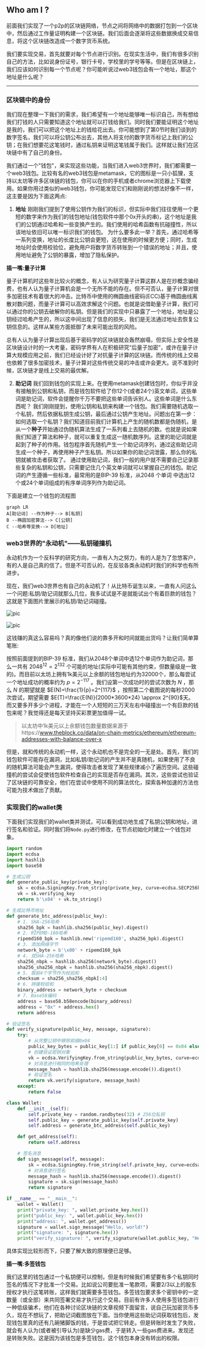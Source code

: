 ## Who am I ?

前面我们实现了一个p2p的区块链网络，节点之间将网络中的数据打包到一个区块中，然后通过工作量证明构建一个区块链。我们后面会逐渐将这些数据换成交易信息，将这个区块链改造成一个数字货币系统。

我们要实现交易，首先就要对每个节点进行识别。在现实生活中，我们有很多识别自己的方法，比如说身份证号，银行卡号，学校里的学号等等。但是在区块链上，我们应该如何识别每一个节点呢？你可能听说过web3钱包会有一个地址，那这个地址是什么呢？

---

### 区块链中的身份

我们现在整理一下我们的需求，我们希望有一个地址能够唯一标识自己，所有想给我们打钱的人只需要知道这个地址就可以打钱给我们。同时我们要能证明这个地址是我的，我们可以把这个地址上的钱给花出去。你可能想到了第0节时我们谈到的数字签名，我们可以将公钥公布出去，其他人将支付的数字货币标记上我们的公钥；在我们想要花这笔钱时，通过私钥来证明这笔钱属于我们。这样就让我们在区块链中有了自己的身份。

我们通过一个"钱包"，来实现这些功能，当我们进入web3世界时，我们都需要一个web3钱包。比较有名的web3钱包是metamask，它的图标是一只小狐狸，支持以太坊等许多区块链的钱包，你可以在你的手机或者chrome浏览器上下载使用。如果你用过类似的web3钱包，你可能发现它们和刚刚说的想法好像不一样，这主要是因为下面这两点:

1. **地址**
刚刚我们提到了使用公钥作为我们的标识，但实际中我们往往使用一个更短的数字来作为我们的钱包地址(钱包软件中那个0x开头的串)，这个地址是我们的公钥通过哈希和一些变换产生的。我们使用的哈希函数有抗碰撞性，所以该地址依旧可以唯一标识我们的钱包。
为什么要多此一举？首先，通过哈希等一系列变换，地址的长度比公钥会更短，这在使用的时候更方便；同时，生成地址时会使用校验位，避免用户将数字货币转账到一个错误的地址；并且，使用地址避免了公钥的暴露，增加了隐私保护。

**插一嘴:量子计算**

量子计算机时这些年比较火的概念，有人认为研究量子计算这群人是在炒概念骗经费，也有人认为量子计算机会是一个无所不能的存在。但不可否认，量子计算对很多加密技术有着很大的冲击。比特币中使用的椭圆曲线密码(ECC)基于椭圆曲线离散对数问题，而量子计算可以高效求解这个问题。也就是说借助量子计算，我们可以通过你的公钥去破解你的私钥。但是我们的实现中只暴露了一个地址，地址是公钥经过哈希产生的，所以这中间出现了信息的损失，我们是无法通过地址去恢复公钥信息的。这样从某些方面抵御了未来可能出现的风险。

总有人认为量子计算出现后基于密码学的区块链就会轰然崩塌，但实际上安全性是区块链设计时的一大考量，密码学界有人在积极研究“后量子加密”，或许在量子计算大规模应用之前，我们已经设计好了对抗量子计算的区块链。而传统的线上交易也依赖了很多加密技术，量子计算对这些传统交易的冲击或许会更大。说不准到时候，区块链才是线上交易的最优解。


2. **助记词**
我们回到钱包的实现上来。在使用metamask创建钱包时，你似乎并没有接触到公钥和私钥，而是钱包软件给了你12个(或者24个)英文单词，这些单词是助记词，软件会提醒你千万不要把这些单词告诉别人。这些单词是什么东西呢？
我们刚刚提到，使用公钥和私钥来构建一个钱包。我们需要随机选取一个私钥，然后依据私钥生成公钥，最后通过公钥产生地址。问题出在第一步：如何选取一个私钥？我们知道目前我们计算机上产生的随机数都是伪随机，是从一个**种子**开始通过伪随机算法生成了一系列看上去随机的数。也就是说如果我们知道了算法和种子，就可以重复生成这一随机数序列。这里的助记词就是起到了种子的作用。钱包程序首先随机产生一个助记词序列，通过这些助记词生成一个种子，再使用种子产生私钥。所以如果你的助记词泄露，那么你的私钥就被攻击者获取了。
通过使用助记词，我们一般的用户就不需要自己记录那些复杂的私钥和公钥，只需要记住几个英文单词就可以掌握自己的钱包。助记词的产生遵循一些标准，最常用的是BIP-39 标准，从2048 个单词 中选出12个或24个单词组成的有序单词序列作为助记词。

下面是建立一个钱包的流程图

```mermaid
graph LR
A[助记词] --作为种子--> B[私钥]
B --椭圆加密算法--> C[公钥]
C --哈希等变换--> D[地址]
```

### web3世界的"永动机"——私钥碰撞机

永动机作为一个反科学的研究方向，一直有人为之努力，有的人是为了忽悠客户，有的人是自己真的信了。但是不可否认的，在反驳各类永动机时我们的科学也有所进步。

现在，我们web3世界也有自己的永动机了！从比特币诞生以来，一直有人问这么一个问题:私钥/助记词就那么几位，我多试试是不是就能试出个有着巨款的钱包？这就是下面图片里展示的私钥/助记词碰撞。

![pic](../pic/xhs1.jpg)

![pic](../pic/xhs2.jpg)

这钱赚的真这么容易吗？真的像他们说的靠多开和时间就能出货吗？让我们简单算笔账:

按照前面提到的BIP-39 标准，我们从2048个单词中选12个单词作为助记词，那么一共有 $2048^{12}=2^{132}$ 个可能的地址(实际中可能有其他约束，但数量级是一致的)。而目前以太坊上拥有1k美元以上余额的钱包地址约为32000个，那么每尝试一个地址成功的概率约为 $p=2^{-117}$ 。我们设第一次成功时的尝试次数为 $N$ ，那么 $N$ 的期望就是 $E(N)=\frac{1}{p}=2^{117}$ ，按照第二个截图说的每秒2000次尝试，期望需要 $E(T)=\frac{E(N)}{2000*3600*24} \approx 2^{90}$天。而又要多开多少个进程，才能在一个人短短的三万天左右中碰撞出一个有巨款的钱包来呢？我觉得还是每天坚持买彩票更加值得一试。

> 以太坊中1k美元以上余额钱包数量数据来源于https://www.theblock.co/data/on-chain-metrics/ethereum/ethereum-addresses-with-balance-over-x

但是，就和传统的永动机一样，这个永动机也不是完全的一无是处。首先，我们的钱包软件可能存在漏洞，比如私钥/助记词的产生并不是真随机，如果使用了不良的随机算法可能会产生漏洞，使得攻击者发现了某些规律减小了遍历空间。这些碰撞机的尝试会促使钱包软件检查自己的实现是否存在漏洞。其次，这些尝试也验证了区块链的可靠安全，他们在尝试中使用不同的算法优化，探索各种加速的方法也可能为技术做出了贡献。

### 实现我们的wallet类
下面我们实现我们的wallet类并测试，可以看到成功地生成了私钥公钥和地址，进行签名和验证。同时我们将`Node.py`进行修改，在节点初始化时建立一个钱包对象。

```py
import random
import ecdsa
import hashlib
import base58

# 生成公钥
def generate_public_key(private_key):
    sk = ecdsa.SigningKey.from_string(private_key, curve=ecdsa.SECP256k1)
    vk = sk.verifying_key
    return b'\x04' + vk.to_string()

# 生成比特币地址
def generate_btc_address(public_key):
    # 1. SHA-256哈希
    sha256_bpk = hashlib.sha256(public_key).digest()
    # 2. RIPEMD-160哈希
    ripemd160_bpk = hashlib.new('ripemd160', sha256_bpk).digest()
    # 3. 添加网络字节
    network_byte = b'\x00' + ripemd160_bpk
    # 4. 双SHA-256哈希
    sha256_nbpk = hashlib.sha256(network_byte).digest()
    sha256_sha256_nbpk = hashlib.sha256(sha256_nbpk).digest()
    # 5. 取前4个字节作为校验和
    checksum = sha256_sha256_nbpk[:4]
    # 6. 拼接校验和
    binary_address = network_byte + checksum
    # 7. Base58编码
    address = base58.b58encode(binary_address)
    address = "0x" + address.hex()
    return address

# 验证签名
def verify_signature(public_key, message, signature):
    try:
        # 从完整公钥中移除前缀0x04
        public_key_bytes = public_key[1:] if public_key[0] == 0x04 else public_key
        # 创建验证密钥对象
        vk = ecdsa.VerifyingKey.from_string(public_key_bytes, curve=ecdsa.SECP256k1)
        # 对消息进行相同的哈希处理
        message_hash = hashlib.sha256(message.encode()).digest()
        # 验证签名
        return vk.verify(signature, message_hash)
    except:
        return False

class Wallet:
    def __init__(self):
        self.private_key = random.randbytes(32) # 256位私钥
        self.public_key = generate_public_key(self.private_key)
        self.address = generate_btc_address(self.public_key)

    def get_address(self):
        return self.address

    # 签名消息
    def sign_message(self, message):
        sk = ecdsa.SigningKey.from_string(self.private_key, curve=ecdsa.SECP256k1)
        # 对消息进行签名
        message_hash = hashlib.sha256(message.encode()).digest()
        signature = sk.sign(message_hash)
        return signature

if __name__ == "__main__":
    wallet = Wallet()
    print("private_key: ", wallet.private_key.hex())
    print("public_key: ", wallet.public_key.hex())
    print("address: ", wallet.get_address())
    signature = wallet.sign_message("Hello, world!")
    print("signature: ", signature.hex())
    print("verify_signature: ", verify_signature(wallet.public_key, "Hello, world!", signature))
```

具体实现比较形而下，只要了解大致的原理便已足够。

**插一嘴:多签钱包**

我们这里的钱包通过一个私钥便可以控制，但是有时候我们希望要有多个私钥同时签名的情况下才批准一个交易。比如说公司要批准一笔款项，需要2/3以上的股东授权才执行这笔转账，这样我们就需要多签钱包。多签钱包要求多个密钥中的一定数量（或全部）来共同签署交易才执行这个交易。目前有许多人使用多签钱包进行一种低级骗术，他们在各种讨论区块链的文章视频下面留言，说自己玩加密货币多久，现在不想玩了，把助记词截图放在下面。当你使用这些助记词获取钱包后，发现钱包里真的还有几碗猪脚饭的钱，于是尝试把它转走。但是转账时发生了失败，就会有人认为(或者被引导认为)是缺少gas费，于是转入一些gas费进来。发现还是转账失败。这是因为该钱包是多签钱包，这个钱包本身没有转出的权限。
